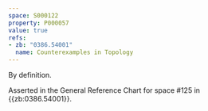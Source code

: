 ```yaml
---
space: S000122
property: P000057
value: true
refs:
- zb: "0386.54001"
  name: Counterexamples in Topology
---
```


By definition.

Asserted in the General Reference Chart for space #125 in
{{zb:0386.54001}}.
